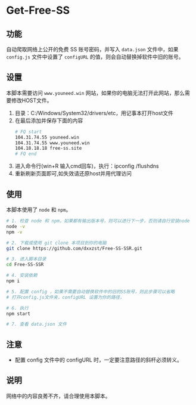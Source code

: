 # Get-Free-SS

## 功能
自动爬取网络上公开的免费 SS 账号密码，并写入 `data.json` 文件中，如果 `config.js` 文件中设置了 `configURL` 的值，则会自动替换掉软件中旧的账号。

## 设置
本脚本需要访问 `www.youneed.win` 网站，如果你的电脑无法打开此网站，那么需要修改HOST文件。
1. 目录：C:/Windows/System32/drivers/etc，用记事本打开host文件
2. 在最后添加并保存下面的内容
    ``` bash
    # FQ start
    104.31.74.55 youneed.win
    104.31.74.55 www.youneed.win
    104.18.18.18 free-ss.site
    # FQ end
    ```
3. 进入命令行(win+R 输入cmd回车)，执行：ipconfig /flushdns
4. 重新刷新页面即可,如失效请还原host并用代理访问

## 使用
本脚本使用了 `node` 和 `npm`。

``` bash
# 1. 检查 node 和 npm，如果都有输出版本号，则可以进行下一步，否则请自行安装node
node -v
npm -v

# 2. 下载或使用 git clone 本项目到你的电脑
git clone https://github.com/dxxzst/Free-SS-SSR.git

# 3. 进入脚本目录
cd Free-SS-SSR

# 4. 安装依赖
npm i

# 5. 配置 config ，如果不需要自动替换软件中的旧的SS账号，则此步骤可以省略
# 打开config.js文件夹，configURL 设置为你的路径，

# 6. 执行
npm start

# 7. 查看 data.json 文件
```

## 注意
* 配置 config 文件中的 configURL 时，一定要注意路径的斜杆必须转义。

## 说明
网络中的内容良莠不齐，请合理使用本脚本。
